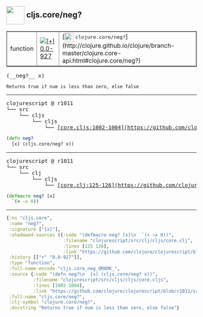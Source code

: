 ## <img width="48px" valign="middle" src="http://i.imgur.com/Hi20huC.png"> cljs.core/neg?

 <table border="1">
<tr>
<td>function</td>
<td><a href="https://github.com/cljsinfo/api-refs/tree/0.0-927"><img valign="middle" alt="[+] 0.0-927" src="https://img.shields.io/badge/+-0.0--927-lightgrey.svg"></a> </td>
<td>
[<img height="24px" valign="middle" src="http://i.imgur.com/1GjPKvB.png"> <samp>clojure.core/neg?</samp>](http://clojure.github.io/clojure/branch-master/clojure.core-api.html#clojure.core/neg?)
</td>
</tr>
</table>

 <samp>
(__neg?__ x)<br>
</samp>

```
Returns true if num is less than zero, else false
```

---

 <pre>
clojurescript @ r1011
└── src
    └── cljs
        └── cljs
            └── <ins>[core.cljs:1002-1004](https://github.com/clojure/clojurescript/blob/r1011/src/cljs/cljs/core.cljs#L1002-L1004)</ins>
</pre>

```clj
(defn neg?
  [x] (cljs.core/neg? x))
```


---

 <pre>
clojurescript @ r1011
└── src
    └── clj
        └── cljs
            └── <ins>[core.clj:125-126](https://github.com/clojure/clojurescript/blob/r1011/src/clj/cljs/core.clj#L125-L126)</ins>
</pre>

```clj
(defmacro neg? [x]
  `(< ~x 0))
```

---

```clj
{:ns "cljs.core",
 :name "neg?",
 :signature ["[x]"],
 :shadowed-sources ({:code "(defmacro neg? [x]\n  `(< ~x 0))",
                     :filename "clojurescript/src/clj/cljs/core.clj",
                     :lines [125 126],
                     :link "https://github.com/clojure/clojurescript/blob/r1011/src/clj/cljs/core.clj#L125-L126"}),
 :history [["+" "0.0-927"]],
 :type "function",
 :full-name-encode "cljs.core_neg_QMARK_",
 :source {:code "(defn neg?\n  [x] (cljs.core/neg? x))",
          :filename "clojurescript/src/cljs/cljs/core.cljs",
          :lines [1002 1004],
          :link "https://github.com/clojure/clojurescript/blob/r1011/src/cljs/cljs/core.cljs#L1002-L1004"},
 :full-name "cljs.core/neg?",
 :clj-symbol "clojure.core/neg?",
 :docstring "Returns true if num is less than zero, else false"}

```

